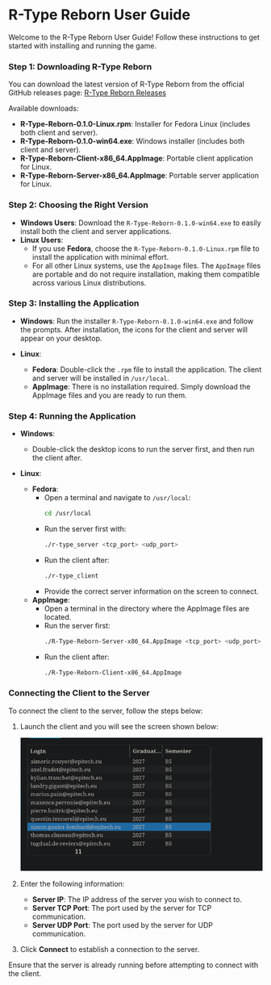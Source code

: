 # R-Type Reborn User Guide

Welcome to the R-Type Reborn User Guide! Follow these instructions to get started with installing and running the game.

### Step 1: Downloading R-Type Reborn
You can download the latest version of R-Type Reborn from the official GitHub releases page:
[R-Type Reborn Releases](https://github.com/epitech-mirroring/R-Type-Reborn/releases/tag/v0.1.0)

Available downloads:
- **R-Type-Reborn-0.1.0-Linux.rpm**: Installer for Fedora Linux (includes both client and server).
- **R-Type-Reborn-0.1.0-win64.exe**: Windows installer (includes both client and server).
- **R-Type-Reborn-Client-x86_64.AppImage**: Portable client application for Linux.
- **R-Type-Reborn-Server-x86_64.AppImage**: Portable server application for Linux.

### Step 2: Choosing the Right Version
- **Windows Users**: Download the `R-Type-Reborn-0.1.0-win64.exe` to easily install both the client and server applications.
- **Linux Users**:
    - If you use **Fedora**, choose the `R-Type-Reborn-0.1.0-Linux.rpm` file to install the application with minimal effort.
    - For all other Linux systems, use the `AppImage` files. The `AppImage` files are portable and do not require installation, making them compatible across various Linux distributions.

### Step 3: Installing the Application
- **Windows**: Run the installer `R-Type-Reborn-0.1.0-win64.exe` and follow the prompts. After installation, the icons for the client and server will appear on your desktop.

- **Linux**:
    - **Fedora**: Double-click the `.rpm` file to install the application. The client and server will be installed in `/usr/local`.
    - **AppImage**: There is no installation required. Simply download the AppImage files and you are ready to run them.

### Step 4: Running the Application
- **Windows**:
    - Double-click the desktop icons to run the server first, and then run the client after.

- **Linux**:
    - **Fedora**:
        - Open a terminal and navigate to `/usr/local`:
          ```bash
          cd /usr/local
          ```
        - Run the server first with:
          ```bash
          ./r-type_server <tcp_port> <udp_port>
          ```
        - Run the client after:
          ```bash
          ./r-type_client
          ```
        - Provide the correct server information on the screen to connect.
    - **AppImage**:
        - Open a terminal in the directory where the AppImage files are located.
        - Run the server first:
          ```bash
          ./R-Type-Reborn-Server-x86_64.AppImage <tcp_port> <udp_port>
          ```
        - Run the client after:
          ```bash
          ./R-Type-Reborn-Client-x86_64.AppImage
          ```

### Connecting the Client to the Server
To connect the client to the server, follow the steps below:
1. Launch the client and you will see the screen shown below:

    ![Client Screen](images/client_screen.png)

2. Enter the following information:
    - **Server IP**: The IP address of the server you wish to connect to.
    - **Server TCP Port**: The port used by the server for TCP communication.
    - **Server UDP Port**: The port used by the server for UDP communication.

3. Click **Connect** to establish a connection to the server.

Ensure that the server is already running before attempting to connect with the client.

